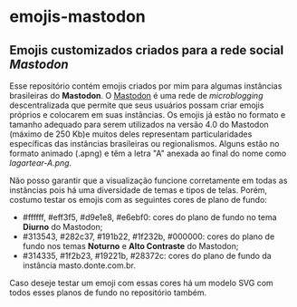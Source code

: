 # emojis-mastodon
## Emojis customizados criados para a rede social _Mastodon_

Esse repositório contém emojis criados por mim para algumas instâncias brasileiras do **Mastodon**. O [Mastodon][mastodon] é uma rede de _microblogging_ descentralizada que permite que seus usuários possam criar emojis próprios e colocarem em suas instâncias. Os emojis já estão no formato e tamanho adequado para serem utilizados na versão 4.0 do Mastodon (máximo de 250 Kb)e muitos deles representam particularidades específicas das instâncias brasileiras ou regionalismos. Alguns estão no formato animado (.apng) e têm a letra "A" anexada ao final do nome como _lagartear-A.png_.

Não posso garantir que a visualização funcione corretamente em todas as instâncias pois há uma diversidade de temas e tipos de telas. Porém, costumo testar os emojis com as seguintes cores de plano de fundo:

- #ffffff, #eff3f5, #d9e1e8, #e6ebf0: cores do plano de fundo no tema **Diurno** do Mastodon;
- #313543, #282c37, #191b22, #1f232b, #000000: cores do plano de fundo nos temas **Noturno** e **Alto Contraste** do Mastodon;
- #314335, #1f2b23, #19221b, #28372c: cores do plano de fundo da instância masto.donte.com.br.

Caso deseje testar um emoji com essas cores há um modelo SVG com todos esses planos de fundo no repositório também.

[//]: # (Links utilizados no texto)
[mastodon]: <https://joinmastodon.org/>
